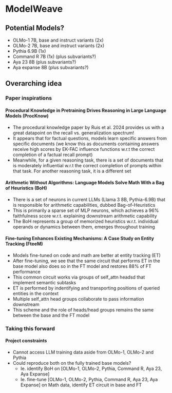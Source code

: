 # ModelWeave


## Potential Models?

- OLMo-1 7B, base and instruct variants (2x)
- OLMo-2 7B, base and instruct variants (2x)
- Pythia 6.9B (1x)
- Command R 7B (1x) (plus subvariants?)
- Aya 23 8B (plus subvariants?)
- Aya expanse 8B (plus subvariants?)



## Overarching idea
### Paper inspirations
#### Procedural Knowledge in Pretraining Drives Reasoning in Large Language Models (ProcKnow)
- The procedural knowledge paper by Ruis et al. 2024 provides us with a great datapoint on the recall vs. generalization spectrum!
- It appears that for factual questions, models learn specific answers from specific documents (we know this as documents containing answers receive high scores by EK-FAC influence functions w.r.t the correct completion of a factual recall prompt)
- Meanwhile, for a given reasoning task, there is a set of documents that is moderately influential w.r.t the correct completion of prompts within that task. For another reasoning task, it is a different set

#### Arithmetic Without Algorithms: Language Models Solve Math With a Bag of Heuristics (BoH)
- There is a set of neurons in current LLMs (Llama 3 8B, Pythia-6.9B) that is responsible for arithmetic capabilities, dubbed Bag-of-Heuristics 
- This is primarily a sparse set of MLP neurons, which achieves a 96% faithfulness score w.r.t. explaining downstream arithmetic capability
- The BoH represents a group of memorized heuristics w.r.t. individual operands or dynamics between them, emerges throughout training

#### Fine-tuning Enhances Existing Mechanisms: A Case Study on Entity Tracking (FteeM)
- Models fine-tuned on code and math are better at entity tracking (ET)
- After fine-tuning, we see that the same circuit that performs ET in the base model also does so in the FT model and restores 88% of FT performance
- This common circuit works via groups of self_attn headsd that implement semantic subtasks
- ET is performed by indentifying and transporting positions of queried entities in the context
- Multiple self_attn head groups collaborate to pass information downstream
- This scheme and the role of heads/head groups remains the same between the base and the FT model

### Taking this forward
#### Project constraints
- Cannot access LLM training data aside from OLMo-1, OLMo-2 and Pythia
- Could reproduce both on the fully trained base models?
    - Ie. identify BoH on [OLMo-1, OLMo-2, Pythia, Command R, Aya 23, Aya Expanse]
    - Ie. fine-tune [OLMo-1, OLMo-2, Pythia, Command R, Aya 23, Aya Expanse] on Math data, identify ET circuit in base and FT
    